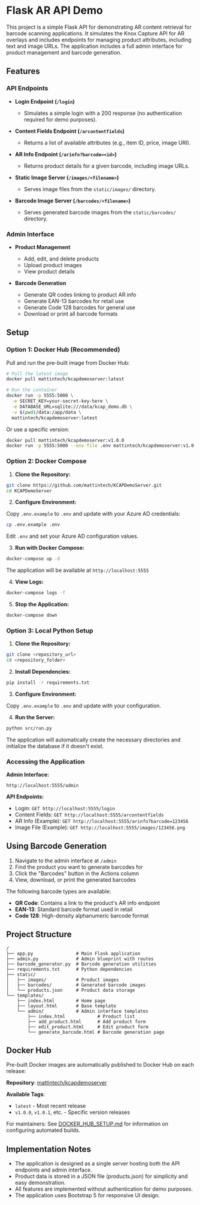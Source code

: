 # Flask AR API Demo

This project is a simple Flask API for demonstrating AR content retrieval for barcode scanning applications. It simulates the Knox Capture API for AR overlays and includes endpoints for managing product attributes, including text and image URLs. The application includes a full admin interface for product management and barcode generation.

## Features

### API Endpoints

* **Login Endpoint (`/login`)**
  * Simulates a simple login with a 200 response (no authentication required for demo purposes).

* **Content Fields Endpoint (`/arcontentfields`)**
  * Returns a list of available attributes (e.g., item ID, price, image URI).

* **AR Info Endpoint (`/arinfo?barcode=<id>`)**
  * Returns product details for a given barcode, including image URLs.

* **Static Image Server (`/images/<filename>`)**
  * Serves image files from the `static/images/` directory.

* **Barcode Image Server (`/barcodes/<filename>`)**
  * Serves generated barcode images from the `static/barcodes/` directory.

### Admin Interface

* **Product Management**
  * Add, edit, and delete products
  * Upload product images
  * View product details

* **Barcode Generation**
  * Generate QR codes linking to product AR info
  * Generate EAN-13 barcodes for retail use
  * Generate Code 128 barcodes for general use
  * Download or print all barcode formats

## Setup

### Option 1: Docker Hub (Recommended)

Pull and run the pre-built image from Docker Hub:

```bash
# Pull the latest image
docker pull mattintech/kcapdemoserver:latest

# Run the container
docker run -p 5555:5000 \
  -e SECRET_KEY=your-secret-key-here \
  -e DATABASE_URL=sqlite:///data/kcap_demo.db \
  -v $(pwd)/data:/app/data \
  mattintech/kcapdemoserver:latest
```

Or use a specific version:

```bash
docker pull mattintech/kcapdemoserver:v1.0.0
docker run -p 5555:5000 --env-file .env mattintech/kcapdemoserver:v1.0.0
```

### Option 2: Docker Compose

1. **Clone the Repository:**

```bash
git clone https://github.com/mattintech/KCAPDemoServer.git
cd KCAPDemoServer
```

2. **Configure Environment:**

Copy `.env.example` to `.env` and update with your Azure AD credentials:

```bash
cp .env.example .env
```

Edit `.env` and set your Azure AD configuration values.

3. **Run with Docker Compose:**

```bash
docker-compose up -d
```

The application will be available at `http://localhost:5555`

4. **View Logs:**

```bash
docker-compose logs -f
```

5. **Stop the Application:**

```bash
docker-compose down
```

### Option 3: Local Python Setup

1. **Clone the Repository:**

```bash
git clone <repository_url>
cd <repository_folder>
```

2. **Install Dependencies:**

```bash
pip install -r requirements.txt
```

3. **Configure Environment:**

Copy `.env.example` to `.env` and update with your configuration.

4. **Run the Server:**

```bash
python src/run.py
```

The application will automatically create the necessary directories and initialize the database if it doesn't exist.

### Accessing the Application

**Admin Interface:**
```
http://localhost:5555/admin
```

**API Endpoints:**
* Login: `GET http://localhost:5555/login`
* Content Fields: `GET http://localhost:5555/arcontentfields`
* AR Info (Example): `GET http://localhost:5555/arinfo?barcode=123456`
* Image File (Example): `GET http://localhost:5555/images/123456.png`

## Using Barcode Generation

1. Navigate to the admin interface at `/admin`
2. Find the product you want to generate barcodes for
3. Click the "Barcodes" button in the Actions column
4. View, download, or print the generated barcodes

The following barcode types are available:
* **QR Code**: Contains a link to the product's AR info endpoint
* **EAN-13**: Standard barcode format used in retail
* **Code 128**: High-density alphanumeric barcode format

## Project Structure

```
/
├── app.py                # Main Flask application
├── admin.py              # Admin blueprint with routes
├── barcode_generator.py  # Barcode generation utilities
├── requirements.txt      # Python dependencies
├── static/
│   ├── images/           # Product images
│   ├── barcodes/         # Generated barcode images
│   └── products.json     # Product data storage
└── templates/
    ├── index.html        # Home page
    ├── layout.html       # Base template
    └── admin/            # Admin interface templates
        ├── index.html            # Product list
        ├── add_product.html      # Add product form
        ├── edit_product.html     # Edit product form
        └── generate_barcode.html # Barcode generation page
```

## Docker Hub

Pre-built Docker images are automatically published to Docker Hub on each release:

**Repository**: [mattintech/kcapdemoserver](https://hub.docker.com/r/mattintech/kcapdemoserver)

**Available Tags**:
- `latest` - Most recent release
- `v1.0.0`, `v1.0.1`, etc. - Specific version releases

For maintainers: See [DOCKER_HUB_SETUP.md](DOCKER_HUB_SETUP.md) for information on configuring automated builds.

## Implementation Notes

* The application is designed as a single server hosting both the API endpoints and admin interface.
* Product data is stored in a JSON file (products.json) for simplicity and easy demonstration.
* All features are implemented without authentication for demo purposes.
* The application uses Bootstrap 5 for responsive UI design.
